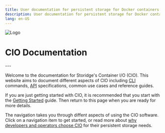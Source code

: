 ```yaml
---
title: User documentation for persistent storage for Docker containers
description: User documentation for persistent storage for Docker containers
lang: en-US
---
```


![Logo](https://i.imgur.com/FfIj2NA.png)

<h1>CIO Documentation</h1>
---

Welcome to the documentation for Storidge's Container I/O (CIO).
This website aims to document different aspects of CIO including [CLI](https://docs.storidge.com/cio_cli/overview.html) commands,
[API](https://storidge.com/api/) specifications, common use cases and reference guides.

If you are just getting started with CIO, it is recommended that you start with the [Getting Started](https://guide.storidge.com) guide.
Then return to this page when you are ready for more details.

The navigation takes you through diffent aspects of using the CIO software.
Click on a navigation item to get started, or read more about [why developers and operators choose CIO](https://guide.storidge.com/what_is_cio/introduction.html)
for their persistent storage needs.
